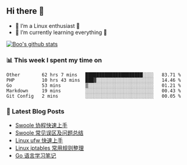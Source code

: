 ## Hi there 👋
* 🔭 I’m a Linux enthusiast 🐧️
* 🏃️ I’m currently learning everything 🏃️

[![Boo's github stats](https://github-readme-stats.vercel.app/api?username=0xAiKang)](https://github.com/anuraghazra/github-readme-stats)

<!-- [![Most Used Langs](https://github-readme-stats.vercel.app/api/top-langs/?username=0xAiKang)](https://github.com/anuraghazra/github-readme-stats) -->

### 📊 This week I spent my time on
<!--START_SECTION:waka-->
```text
Other        62 hrs 7 mins   █████████████████████░░░░   83.71 % 
PHP          10 hrs 43 mins  ███▓░░░░░░░░░░░░░░░░░░░░░   14.46 % 
Go           53 mins         ▒░░░░░░░░░░░░░░░░░░░░░░░░   01.21 % 
Markdown     19 mins         ░░░░░░░░░░░░░░░░░░░░░░░░░   00.43 % 
Git Config   2 mins          ░░░░░░░░░░░░░░░░░░░░░░░░░   00.05 % 
```
<!--END_SECTION:waka-->

### 📕 Latest Blog Posts
<!-- BLOG-POST-LIST:START -->
- [Swoole 协程快速上手](https://www.0x2beace.com/swoole-coroutine-quick-start/)
- [Swoole 常见误区及问题总结](https://www.0x2beace.com/swoole-common-mistakes-and-problems-summary/)
- [Linux ufw 快速上手](https://www.0x2beace.com/linux-ufw-quick-start/)
- [Linux iptables 常用规则整理](https://www.0x2beace.com/linux-iptables-common-rules-collation/)
- [Go 语言学习笔记](https://www.0x2beace.com/golang-quick-start/)
<!-- BLOG-POST-LIST:END -->

